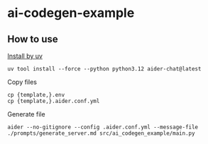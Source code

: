 # ai-codegen-example

## How to use

[Install by uv](https://aider.chat/docs/install.html#install-with-uv)

```shell
uv tool install --force --python python3.12 aider-chat@latest
```

Copy files

```shell
cp {template,}.env
cp {template,}.aider.conf.yml
```

Generate file

```shell
aider --no-gitignore --config .aider.conf.yml --message-file ./prompts/generate_server.md src/ai_codegen_example/main.py
```
